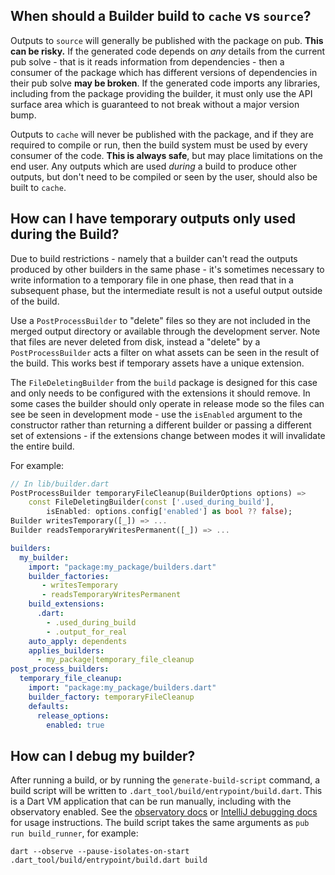 ## When should a Builder build to `cache` vs `source`?

Outputs to `source` will generally be published with the package on pub. **This
can be risky.** If the generated code depends on _any_ details from the current
pub solve - that is it reads information from dependencies - then a consumer of
the package which has different versions of dependencies in their pub solve
**may be broken**. If the generated code imports any libraries, including from
the package providing the builder, it must only use the API surface area which
is guaranteed to not break without a major version bump.

Outputs to `cache` will never be published with the package, and if they are
required to compile or run, then the build system must be used by every consumer
of the code. **This is always safe**, but may place limitations on the end user.
Any outputs which are used _during_ a build to produce other outputs, but don't
need to be compiled or seen by the user, should also be built to `cache`.

## How can I have temporary outputs only used during the Build?

Due to build restrictions - namely that a builder can't read the outputs
produced by other builders in the same phase - it's sometimes necessary to write
information to a temporary file in one phase, then read that in a subsequent
phase, but the intermediate result is not a useful output outside of the build.

Use a `PostProcessBuilder` to "delete" files so they are not included in the
merged output directory or available through the development server. Note that
files are never deleted from disk, instead a "delete" by a `PostProcessBuilder`
acts a filter on what assets can be seen in the result of the build. This works
best if temporary assets have a unique extension.

The `FileDeletingBuilder` from the `build` package is designed for this case and
only needs to be configured with the extensions it should remove. In some cases
the builder should only operate in release mode so the files can see be seen in
development mode - use the `isEnabled` argument to the constructor rather than
returning a different builder or passing a different set of extensions - if the
extensions change between modes it will invalidate the entire build.

For example:

```dart
// In lib/builder.dart
PostProcessBuilder temporaryFileCleanup(BuilderOptions options) =>
    const FileDeletingBuilder(const ['.used_during_build'],
        isEnabled: options.config['enabled'] as bool ?? false);
Builder writesTemporary([_]) => ...
Builder readsTemporaryWritesPermanent([_]) => ...
```

```yaml
builders:
  my_builder:
    import: "package:my_package/builders.dart"
    builder_factories:
       - writesTemporary
       - readsTemporaryWritesPermanent
    build_extensions:
      .dart:
        - .used_during_build
        - .output_for_real
    auto_apply: dependents
    applies_builders:
      - my_package|temporary_file_cleanup
post_process_builders:
  temporary_file_cleanup:
    import: "package:my_package/builders.dart"
    builder_factory: temporaryFileCleanup
    defaults:
      release_options:
        enabled: true
```

## How can I debug my builder?

After running a build, or by running the `generate-build-script` command, a
build script will be written to `.dart_tool/build/entrypoint/build.dart`. This
is a Dart VM application that can be run manually, including with the
observatory enabled. See the [observatory docs][] or [IntelliJ debugging docs][]
for usage instructions. The build script takes the same arguments as `pub run
build_runner`, for example:

`dart --observe --pause-isolates-on-start .dart_tool/build/entrypoint/build.dart build`


[observatory docs]:https://dart-lang.github.io/observatory/get-started.html
[IntelliJ debugging docs]:https://www.jetbrains.com/help/idea/dart.html#dart_run_debug_command_line_application
